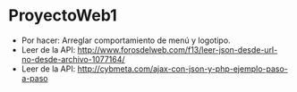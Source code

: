 # ProyectoWeb1

- Por hacer: Arreglar comportamiento de menú y logotipo.
- Leer de la API: http://www.forosdelweb.com/f13/leer-json-desde-url-no-desde-archivo-1077164/
- Leer de la API: http://cybmeta.com/ajax-con-json-y-php-ejemplo-paso-a-paso
